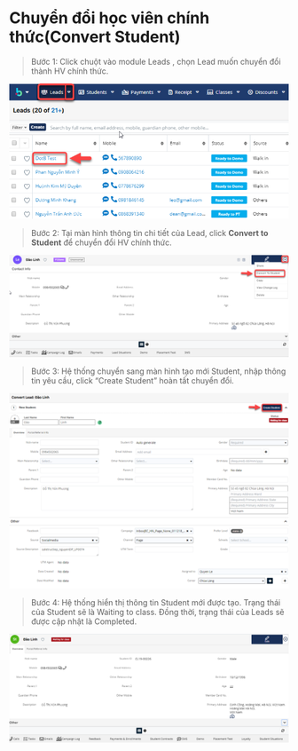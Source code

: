 # Chuyển đổi học viên chính thức\(Convert Student\)

> Bước 1: Click chuột vào module Leads , chọn Lead muốn chuyển đổi thành HV chính thức.

![](../.gitbook/assets/convet1.png)

> Bước 2: 
Tại màn hình thông tin chi tiết của Lead, click **Convert to Student** để chuyển đổi HV chính thức.

![](../.gitbook/assets/convert2.png)

> Bước 3: Hệ thống chuyển sang màn hình tạo mới Student, nhập thông tin yêu cầu, click “Create Student” hoàn tất chuyển đổi.

![](../.gitbook/assets/convert3.png)

> Bước 4: Hệ thống hiển thị thông tin Student mới được tạo. Trạng thái của Student sẽ là Waiting to class. Đồng thời, trạng thái của Leads sẽ được cập nhật là Completed.

![](../.gitbook/assets/convert4.png)



